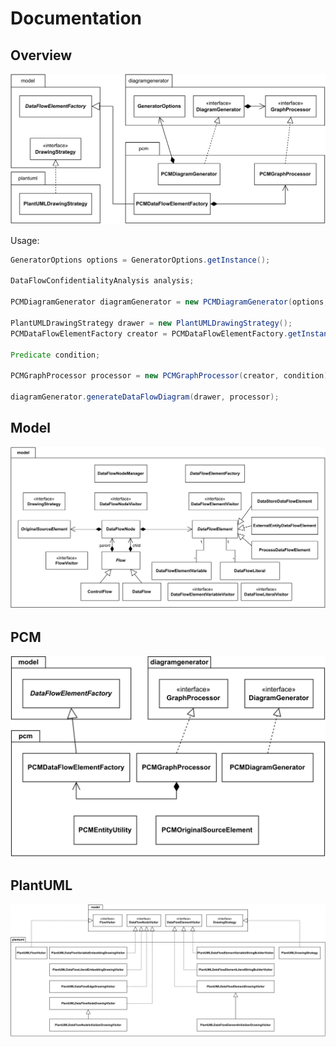 # Documentation

## Overview

![Class Diagram Overview](class-diagram_overview.svg)

Usage:
```java
GeneratorOptions options = GeneratorOptions.getInstance();

DataFlowConfidentialityAnalysis analysis;

PCMDiagramGenerator diagramGenerator = new PCMDiagramGenerator(options, analysis);

PlantUMLDrawingStrategy drawer = new PlantUMLDrawingStrategy();
PCMDataFlowElementFactory creator = PCMDataFlowElementFactory.getInstance();

Predicate condition;

PCMGraphProcessor processor = new PCMGraphProcessor(creator, condition);

diagramGenerator.generateDataFlowDiagram(drawer, processor);
```

## Model

![Class Diagram Model](class-diagram_model.svg)

## PCM

![Class Diagram PCM](class-diagram_pcm.svg)

## PlantUML

![Class Diagram PlantUML](class-diagram_plantuml.svg)